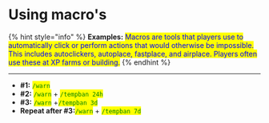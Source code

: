 # Using macro's

{% hint style="info" %}
**Examples:** <mark style="color:blue;">Macros are tools that players use to automatically click or perform actions that would otherwise be impossible. This includes autoclickers, autoplace, fastplace, and airplace. Players often use these at XP farms or building.</mark>&#x20;
{% endhint %}

***

* **#1:** <mark style="color:green;">`/warn`</mark>
* **#2:** <mark style="color:green;">`/warn`</mark> + <mark style="color:green;">`/tempban 24h`</mark>
* **#3:** <mark style="color:green;">`/warn`</mark> +<mark style="color:green;">`/tempban 3d`</mark>
* **Repeat after #3:**<mark style="color:green;">`/warn`</mark> + <mark style="color:green;">`/tempban 7d`</mark>
